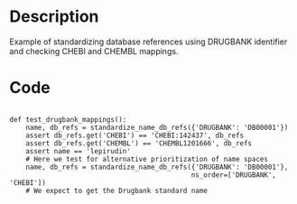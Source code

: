 # Description
Example of standardizing database references using DRUGBANK identifier and checking CHEBI and CHEMBL mappings.

# Code
```

def test_drugbank_mappings():
    name, db_refs = standardize_name_db_refs({'DRUGBANK': 'DB00001'})
    assert db_refs.get('CHEBI') == 'CHEBI:142437', db_refs
    assert db_refs.get('CHEMBL') == 'CHEMBL1201666', db_refs
    assert name == 'lepirudin'
    # Here we test for alternative prioritization of name spaces
    name, db_refs = standardize_name_db_refs({'DRUGBANK': 'DB00001'},
                                             ns_order=['DRUGBANK', 'CHEBI'])
    # We expect to get the Drugbank standard name

```
